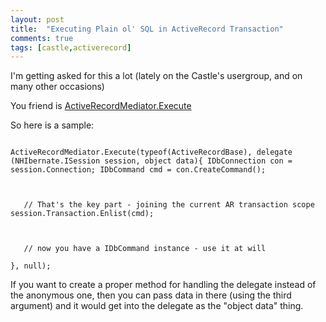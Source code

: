 ```yaml
---
layout: post
title:  "Executing Plain ol' SQL in ActiveRecord Transaction"
comments: true
tags: [castle,activerecord]
---
```



I'm getting asked for this a lot (lately on the Castle's usergroup, and on many other occasions)



You friend is [ActiveRecordMediator.Execute](http://api.castleproject.org/html/M_Castle_ActiveRecord_ActiveRecordMediator_Execute.htm)



So here is a sample:

```

ActiveRecordMediator.Execute(typeof(ActiveRecordBase), delegate (NHIbernate.ISession session, object data){ IDbConnection con = session.Connection; IDbCommand cmd = con.CreateCommand();



   // That's the key part - joining the current AR transaction scope session.Transaction.Enlist(cmd); 



   // now you have a IDbCommand instance - use it at will

}, null);

```

If you want to create a proper method for handling the delegate instead of the anonymous one, then you can pass data in there (using the third argument) and it would get into the delegate as the "object data" thing.

